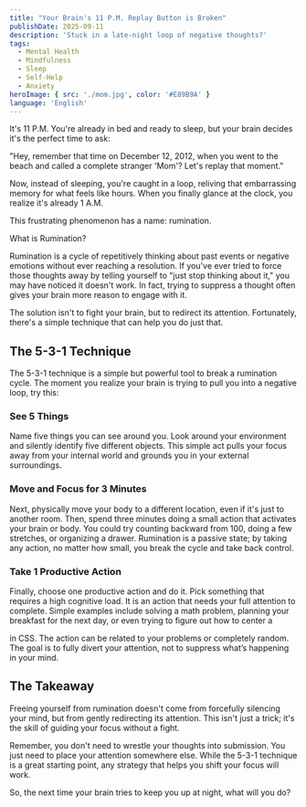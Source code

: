 ```yaml
---
title: "Your Brain's 11 P.M. Replay Button is Broken"
publishDate: 2025-09-11
description: 'Stuck in a late-night loop of negative thoughts?'
tags:
  - Mental Health
  - Mindfulness
  - Sleep
  - Self-Help
  - Anxiety
heroImage: { src: './mom.jpg', color: '#E89B9A' }
language: 'English'
---
```


It's 11 P.M. You're already in bed and ready to sleep, but your brain decides it's the perfect time to ask:

"Hey, remember that time on December 12, 2012, when you went to the beach and called a complete stranger 'Mom'? Let's replay that moment."

Now, instead of sleeping, you're caught in a loop, reliving that embarrassing memory for what feels like hours. When you finally glance at the clock, you realize it's already 1 A.M.

This frustrating phenomenon has a name: rumination.

What is Rumination?

Rumination is a cycle of repetitively thinking about past events or negative emotions without ever reaching a resolution. If you've ever tried to force those thoughts away by telling yourself to "just stop thinking about it," you may have noticed it doesn't work. In fact, trying to suppress a thought often gives your brain more reason to engage with it.

The solution isn't to fight your brain, but to redirect its attention. Fortunately, there's a simple technique that can help you do just that.

## The 5-3-1 Technique

The 5-3-1 technique is a simple but powerful tool to break a rumination cycle. The moment you realize your brain is trying to pull you into a negative loop, try this:

### See 5 Things
Name five things you can see around you. Look around your environment and silently identify five different objects. This simple act pulls your focus away from your internal world and grounds you in your external surroundings.

### Move and Focus for 3 Minutes
Next, physically move your body to a different location, even if it's just to another room. Then, spend three minutes doing a small action that activates your brain or body. You could try counting backward from 100, doing a few stretches, or organizing a drawer. Rumination is a passive state; by taking any action, no matter how small, you break the cycle and take back control.

### Take 1 Productive Action
Finally, choose one productive action and do it. Pick something that requires a high cognitive load. It is an action that needs your full attention to complete. Simple examples include solving a math problem, planning your breakfast for the next day, or even trying to figure out how to center a <div> in CSS. The action can be related to your problems or completely random. The goal is to fully divert your attention, not to suppress what’s happening in your mind.

## The Takeaway

Freeing yourself from rumination doesn't come from forcefully silencing your mind, but from gently redirecting its attention. This isn't just a trick; it's the skill of guiding your focus without a fight.

Remember, you don't need to wrestle your thoughts into submission. You just need to place your attention somewhere else. While the 5-3-1 technique is a great starting point, any strategy that helps you shift your focus will work.

So, the next time your brain tries to keep you up at night, what will you do?